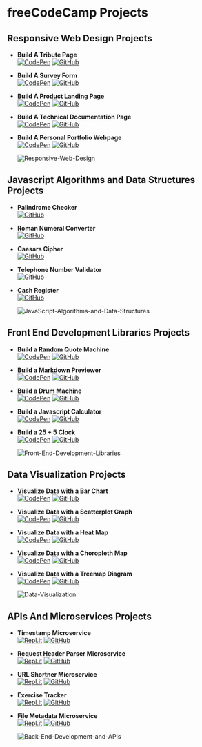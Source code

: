 # freeCodeCamp Projects

## Responsive Web Design Projects

- **Build A Tribute Page**  
  [![CodePen](https://img.shields.io/badge/CodePen-white?style=for-the-badge&logo=codepen&logoColor=black)](https://codepen.io/googoldkhan/full/LYWyRYK)
  [![GitHub](https://img.shields.io/badge/github-%23121011.svg?style=for-the-badge&logo=github&logoColor=white)](https://github.com/GoogolDKhan/Tribute-Page)
- **Build A Survey Form**  
  [![CodePen](https://img.shields.io/badge/CodePen-white?style=for-the-badge&logo=codepen&logoColor=black)](https://codepen.io/googoldkhan/full/LYWyWQV)
  [![GitHub](https://img.shields.io/badge/github-%23121011.svg?style=for-the-badge&logo=github&logoColor=white)](https://github.com/GoogolDKhan/Survey-Form)
- **Build A Product Landing Page**  
  [![CodePen](https://img.shields.io/badge/CodePen-white?style=for-the-badge&logo=codepen&logoColor=black)](https://codepen.io/googoldkhan/full/MWpmMpJ)
  [![GitHub](https://img.shields.io/badge/github-%23121011.svg?style=for-the-badge&logo=github&logoColor=white)](https://github.com/GoogolDKhan/Product-Landing-Page)
- **Build A Technical Documentation Page**  
  [![CodePen](https://img.shields.io/badge/CodePen-white?style=for-the-badge&logo=codepen&logoColor=black)](https://codepen.io/googoldkhan/full/ExWXeVp)
  [![GitHub](https://img.shields.io/badge/github-%23121011.svg?style=for-the-badge&logo=github&logoColor=white)](https://github.com/GoogolDKhan/Technical-Documentation-Page)
- **Build A Personal Portfolio Webpage**  
  [![CodePen](https://img.shields.io/badge/CodePen-white?style=for-the-badge&logo=codepen&logoColor=black)](https://codepen.io/googoldkhan/full/xxqrvGJ)
  [![GitHub](https://img.shields.io/badge/github-%23121011.svg?style=for-the-badge&logo=github&logoColor=white)](https://github.com/GoogolDKhan/Personal-Portfolio-Webpage)

  ![Responsive-Web-Design](Certificates/Responsive-Web-Design)

## Javascript Algorithms and Data Structures Projects

- **Palindrome Checker**  
  [![GitHub](https://img.shields.io/badge/github-%23121011.svg?style=for-the-badge&logo=github&logoColor=white)](https://github.com/GoogolDKhan/JavaScript-DSA/blob/main/PalindromeChecker.js)
- **Roman Numeral Converter**  
  [![GitHub](https://img.shields.io/badge/github-%23121011.svg?style=for-the-badge&logo=github&logoColor=white)](https://github.com/GoogolDKhan/JavaScript-DSA/blob/main/RomanNumeralConverter.js)
- **Caesars Cipher**  
  [![GitHub](https://img.shields.io/badge/github-%23121011.svg?style=for-the-badge&logo=github&logoColor=white)](https://github.com/GoogolDKhan/JavaScript-DSA/blob/main/CaesarsCipher.js)
- **Telephone Number Validator**  
  [![GitHub](https://img.shields.io/badge/github-%23121011.svg?style=for-the-badge&logo=github&logoColor=white)](https://github.com/GoogolDKhan/JavaScript-DSA/blob/main/TelephoneNumberValidator.js)
- **Cash Register**  
  [![GitHub](https://img.shields.io/badge/github-%23121011.svg?style=for-the-badge&logo=github&logoColor=white)](https://github.com/GoogolDKhan/JavaScript-DSA/blob/main/CashRegister.js)

  ![JavaScript-Algorithms-and-Data-Structures](Certificates/JavaScript-Algorithms-and-Data-Structures)

## Front End Development Libraries Projects

- **Build a Random Quote Machine**  
  [![CodePen](https://img.shields.io/badge/CodePen-white?style=for-the-badge&logo=codepen&logoColor=black)](https://codepen.io/googoldkhan/full/abJjPPr)
  [![GitHub](https://img.shields.io/badge/github-%23121011.svg?style=for-the-badge&logo=github&logoColor=white)](https://github.com/GoogolDKhan/Random-Quote-Machine)
- **Build a Markdown Previewer**  
  [![CodePen](https://img.shields.io/badge/CodePen-white?style=for-the-badge&logo=codepen&logoColor=black)](https://codepen.io/googoldkhan/full/YzZOeJV)
  [![GitHub](https://img.shields.io/badge/github-%23121011.svg?style=for-the-badge&logo=github&logoColor=white)](https://github.com/GoogolDKhan/MarkDown-Previewer)
- **Build a Drum Machine**  
  [![CodePen](https://img.shields.io/badge/CodePen-white?style=for-the-badge&logo=codepen&logoColor=black)](https://codepen.io/googoldkhan/full/Rwpepad)
  [![GitHub](https://img.shields.io/badge/github-%23121011.svg?style=for-the-badge&logo=github&logoColor=white)](https://github.com/GoogolDKhan/Drum-Machine)
- **Build a Javascript Calculator**  
  [![CodePen](https://img.shields.io/badge/CodePen-white?style=for-the-badge&logo=codepen&logoColor=black)](https://codepen.io/googoldkhan/full/mdWzQYz)
  [![GitHub](https://img.shields.io/badge/github-%23121011.svg?style=for-the-badge&logo=github&logoColor=white)](https://github.com/GoogolDKhan/React-JS-Calculator)
- **Build a 25 + 5 Clock**  
  [![CodePen](https://img.shields.io/badge/CodePen-white?style=for-the-badge&logo=codepen&logoColor=black)](https://codepen.io/googoldkhan/full/vYxQmPX)
  [![GitHub](https://img.shields.io/badge/github-%23121011.svg?style=for-the-badge&logo=github&logoColor=white)](https://github.com/GoogolDKhan/Pomodoro-Clock)

  ![Front-End-Development-Libraries](Certificates/Front-End-Development-Libraries)

## Data Visualization Projects

- **Visualize Data with a Bar Chart**  
  [![CodePen](https://img.shields.io/badge/CodePen-white?style=for-the-badge&logo=codepen&logoColor=black)](https://codepen.io/googoldkhan/full/ExWGoRv)
  [![GitHub](https://img.shields.io/badge/github-%23121011.svg?style=for-the-badge&logo=github&logoColor=white)](https://github.com/GoogolDKhan/Bar-Chart)
- **Visualize Data with a Scatterplot Graph**  
  [![CodePen](https://img.shields.io/badge/CodePen-white?style=for-the-badge&logo=codepen&logoColor=black)](https://codepen.io/googoldkhan/full/dyvaKXq)
  [![GitHub](https://img.shields.io/badge/github-%23121011.svg?style=for-the-badge&logo=github&logoColor=white)](https://github.com/GoogolDKhan/Scatter-Plot)
- **Visualize Data with a Heat Map**  
  [![CodePen](https://img.shields.io/badge/CodePen-white?style=for-the-badge&logo=codepen&logoColor=black)](https://codepen.io/googoldkhan/full/rNyEbKq)
  [![GitHub](https://img.shields.io/badge/github-%23121011.svg?style=for-the-badge&logo=github&logoColor=white)](https://github.com/GoogolDKhan/Heat-Map)
- **Visualize Data with a Choropleth Map**  
  [![CodePen](https://img.shields.io/badge/CodePen-white?style=for-the-badge&logo=codepen&logoColor=black)](https://codepen.io/googoldkhan/full/GRWVqrY)
  [![GitHub](https://img.shields.io/badge/github-%23121011.svg?style=for-the-badge&logo=github&logoColor=white)](https://github.com/GoogolDKhan/Choropleth-Map)
- **Visualize Data with a Treemap Diagram**  
  [![CodePen](https://img.shields.io/badge/CodePen-white?style=for-the-badge&logo=codepen&logoColor=black)](https://codepen.io/googoldkhan/full/gOmVgNV)
  [![GitHub](https://img.shields.io/badge/github-%23121011.svg?style=for-the-badge&logo=github&logoColor=white)](https://github.com/GoogolDKhan/Treemap-Diagram)

  ![Data-Visualization](Certificates/Data-Visualization)

## APIs And Microservices Projects

- **Timestamp Microservice**  
  [![Repl.it](https://img.shields.io/badge/replit-667881?style=for-the-badge&logo=replit&logoColor=white)](https://project-timestamp.googoldkhan.repl.co/)
  [![GitHub](https://img.shields.io/badge/github-%23121011.svg?style=for-the-badge&logo=github&logoColor=white)](https://github.com/GoogolDKhan/Timestamp-Microservice)
- **Request Header Parser Microservice**  
  [![Repl.it](https://img.shields.io/badge/replit-667881?style=for-the-badge&logo=replit&logoColor=white)](https://project-headerparser.googoldkhan.repl.co/)
  [![GitHub](https://img.shields.io/badge/github-%23121011.svg?style=for-the-badge&logo=github&logoColor=white)](https://github.com/GoogolDKhan/Request-Header-Parser)
- **URL Shortner Microservice**  
  [![Repl.it](https://img.shields.io/badge/replit-667881?style=for-the-badge&logo=replit&logoColor=white)](https://project-urlshortener.googoldkhan.repl.co/)
  [![GitHub](https://img.shields.io/badge/github-%23121011.svg?style=for-the-badge&logo=github&logoColor=white)](https://github.com/GoogolDKhan/URL-Shortener-Microservice)
- **Exercise Tracker**  
  [![Repl.it](https://img.shields.io/badge/replit-667881?style=for-the-badge&logo=replit&logoColor=white)](https://sarfaraz-project-exercisetracker.googoldkhan.repl.co/)
  [![GitHub](https://img.shields.io/badge/github-%23121011.svg?style=for-the-badge&logo=github&logoColor=white)](https://github.com/GoogolDKhan/Exercise-Tracker)
- **File Metadata Microservice**  
  [![Repl.it](https://img.shields.io/badge/replit-667881?style=for-the-badge&logo=replit&logoColor=white)](https://project-filemetadata.googoldkhan.repl.co/)
  [![GitHub](https://img.shields.io/badge/github-%23121011.svg?style=for-the-badge&logo=github&logoColor=white)](https://github.com/GoogolDKhan/File-Metadata-Microservice)

  ![Back-End-Development-and-APIs](Certificates/Back-End-Development-and-APIs)
